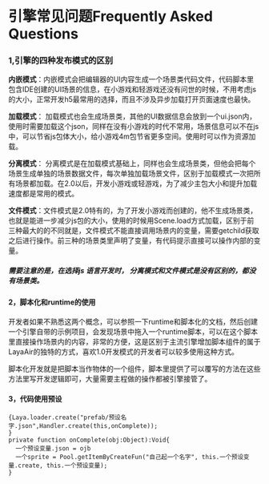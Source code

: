 # 引擎常见问题Frequently Asked Questions



### 1,引擎的四种发布模式的区别

 **内嵌模式**：内嵌模式会把编辑器的UI内容生成一个场景类代码文件，代码脚本里包含IDE创建的UI场景的信息，在小游戏和轻游戏还没有问世的时候，不用考虑js 的大小，正常开发h5最常用的选择，而且不涉及异步加载打开页面速度也最快。

**加载模式**： 加载模式也会生成场景类，其他的UI数据信息会放到一个ui.json内，使用时需要加载这个json，同样在没有小游戏的时代不常用，场景信息可以不在js中，可以节省js包体大小，给小游戏4m包节省更多空间。使用时可以作为资源加载。

**分离模式**： 分离模式是在加载模式基础上，同样也会生成场景类，但他会把每个场景生成单独的场景数据文件，每次单独加载场景文件，区别于加载模式一次把所有场景都加载。在2.0以后，开发小游戏或轻游戏，为了减少主包大小和提升加载速度都是常用的模式。

**文件模式**：文件模式是2.0特有的，为了开发小游戏而创建的，他不生成场景类，也就是能进一步减少js包的大小，使用的时候用Scene.load方式加载，区别于前三种最大的的不同就是，文件模式不能直接调用场景内的变量，需要getchild获取之后进行操作。前三种的场景类里声明了变量，有代码提示直接可以操作内部的变量。



##### 需要注意的是，在选择js 语言开发时， 分离模式和文件模式是没有区别的，都没有场景类。



#### 2，脚本化和runtime的使用

开发者如果不熟悉这两个概念，可以参照一下runtime和脚本化的文档，然后创建一个引擎自带的示例项目，会发现场景中拖入一个runtime脚本，可以在这个脚本里直接操作场景内的内容，非常的方便，这是区别于主流引擎增加脚本组件的属于LayaAir的独特的方式，喜欢1.0开发模式的开发者可以较多使用这种方式。

脚本化开发就是把脚本当作物体的一个组件，脚本里提供了可以覆写的方法在这些方法里写开发逻辑即可，大量需要主程做的操作都被引擎接管了。



#### 3，代码使用预设

```
{Laya.loader.create("prefab/预设名字.json",Handler.create(this,onComplete));
}
private function onComplete(obj:Object):Void{
  一个预设变量.json = ojb
  一个sprite = Pool.getItemByCreateFun("自己起一个名字", this.一个预设变量.create, this.一个预设变量);
}

```

